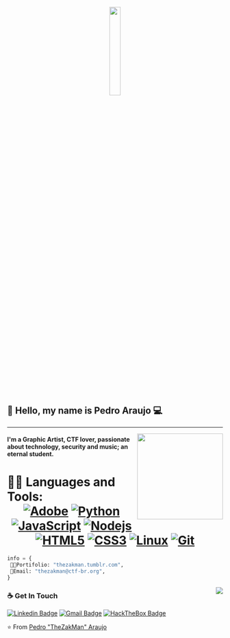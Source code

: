 <p align="center">
    <img src="https://thezakman.github.io/tzm.png" width="23%" height="23%" />
    <!-- https://64.media.tumblr.com/fc25fe4f65bc3d59cd7d51c98978bbc1/018960ee17970ed1-29/s128x128u_c1/a52339ef99aa53482b6719e226b03f47a87cee31.png -->
    
    
</p>

## 👋 Hello, my name is Pedro Araujo :computer:
 ------------
<img align='right' src='https://github.com/ctf-br/branding/blob/master/Logos/Padr%C3%A3o/GIF/CTF-BR(Flag).gif?raw=true' width='200"'>

#### I'm a Graphic Artist, CTF lover, passionate about technology, security and music; an eternal student.

 # 👨‍💻 Languages and Tools: <div align="center"> [![Adobe](https://img.shields.io/badge/adobe%20suite-%23FF0000.svg?&style==flat-square&logo=adobe&logoColor=white)](https://adobe.com/) [![Python](https://img.shields.io/badge/-Python-%23007bcd?style=flat-square&logo=python&logoColor=ffce5a)](https://python.org/) [![JavaScript](https://img.shields.io/badge/JavaScript-323330?style=flat-square&logo=javascript&logoColor=F7DF1E)](https://www.javascript.com/) [![Nodejs](https://img.shields.io/badge/-Nodejs-black?style=flat-square&logo=Node.js)](https://nodejs.org/) [![HTML5](https://img.shields.io/badge/-HTML5-%23E44D27?style=flat-square&logo=html5&logoColor=ffffff)](https://developer.mozilla.org/pt-BR/docs/Web/HTML/HTML5) [![CSS3](https://img.shields.io/badge/-CSS3-%231572B6?style=flat-square&logo=css3)](https://developer.mozilla.org/en-US/docs/Web/CSS) [![Linux](https://img.shields.io/badge/-linux-%23870b53?style=flat-square&logo=linux)](https://www.kernel.org/doc/html/latest/) [![Git](https://img.shields.io/badge/-git-black?style=flat-square&logo=Git)](https://git-scm.com/) 

</div>

```python
info = { 
 👨‍💻Portifolio: "thezakman.tumblr.com",
 📒Email: "thezakman@ctf-br.org",
}
```

<div align="right" href="https://wigle.net"><img align="right" border="0" src="https://wigle.net/bi/2OoqYo7qMdm2Xnw_YUCOfw.png"></div>

### ☕ Get In Touch
[![Linkedin Badge](https://img.shields.io/badge/-TheZakMan-0077b5?style=flat-square&logo=Linkedin&logoColor=white&link=https://www.linkedin.com/in/thezakman/)](https://www.linkedin.com/in/thezakman/)
[![Gmail Badge](https://img.shields.io/badge/thezakman@ctf-br.org-ea4335?style=flat-square&logo=Gmail&logoColor=white)](mailto:thezakman@ctf-br.org)
[![HackTheBox Badge](https://img.shields.io/badge/-TheZakMan-9fef00?style=flat-square&logo=Hack-The-Box&logoColor=white&link=https://www.hackthebox.eu/home/users/profile/100461)](https://www.hackthebox.eu/home/users/profile/380585)


⭐️ From [Pedro "TheZakMan" Araujo](https://thezakman.tumblr.com)




